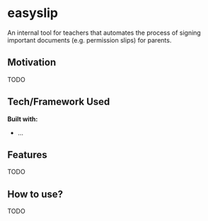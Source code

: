 # easyslip
An internal tool for teachers that automates the process of signing important 
documents (e.g. permission slips) for parents.

## Motivation
TODO

## Tech/Framework Used
**Built with:**
- ...

## Features
TODO

## How to use?
TODO
